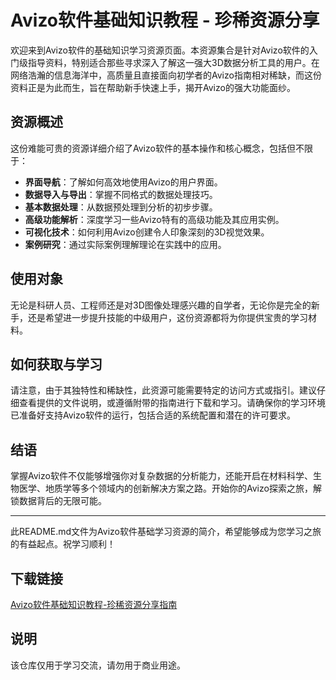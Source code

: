 # Avizo软件基础知识教程 - 珍稀资源分享

欢迎来到Avizo软件的基础知识学习资源页面。本资源集合是针对Avizo软件的入门级指导资料，特别适合那些寻求深入了解这一强大3D数据分析工具的用户。在网络浩瀚的信息海洋中，高质量且直接面向初学者的Avizo指南相对稀缺，而这份资料正是为此而生，旨在帮助新手快速上手，揭开Avizo的强大功能面纱。

## 资源概述

这份难能可贵的资源详细介绍了Avizo软件的基本操作和核心概念，包括但不限于：

- **界面导航**：了解如何高效地使用Avizo的用户界面。
- **数据导入与导出**：掌握不同格式的数据处理技巧。
- **基本数据处理**：从数据预处理到分析的初步步骤。
- **高级功能解析**：深度学习一些Avizo特有的高级功能及其应用实例。
- **可视化技术**：如何利用Avizo创建令人印象深刻的3D视觉效果。
- **案例研究**：通过实际案例理解理论在实践中的应用。

## 使用对象

无论是科研人员、工程师还是对3D图像处理感兴趣的自学者，无论你是完全的新手，还是希望进一步提升技能的中级用户，这份资源都将为你提供宝贵的学习材料。

## 如何获取与学习

请注意，由于其独特性和稀缺性，此资源可能需要特定的访问方式或指引。建议仔细查看提供的文件说明，或遵循附带的指南进行下载和学习。请确保你的学习环境已准备好支持Avizo软件的运行，包括合适的系统配置和潜在的许可要求。

## 结语

掌握Avizo软件不仅能够增强你对复杂数据的分析能力，还能开启在材料科学、生物医学、地质学等多个领域内的创新解决方案之路。开始你的Avizo探索之旅，解锁数据背后的无限可能。

--- 

此README.md文件为Avizo软件基础学习资源的简介，希望能够成为您学习之旅的有益起点。祝学习顺利！

## 下载链接
[Avizo软件基础知识教程-珍稀资源分享指南](https://pan.quark.cn/s/7aa59e96df68)

## 说明

该仓库仅用于学习交流，请勿用于商业用途。

